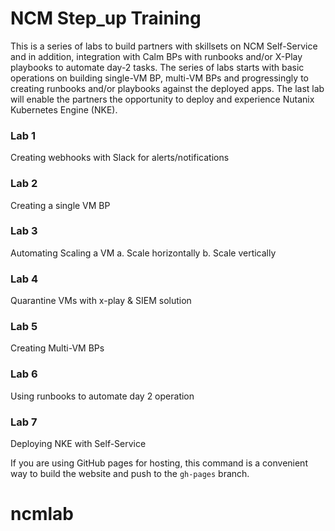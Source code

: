 # NCM Step_up Training

This is a series of labs to build partners with skillsets on NCM Self-Service and in addition, integration with Calm BPs with runbooks and/or X-Play playbooks to automate day-2 tasks. 
The series of labs starts with basic operations on building single-VM BP, multi-VM BPs and progressingly to creating runbooks and/or playbooks against the deployed apps. The last lab will enable the partners the opportunity to deploy and experience Nutanix Kubernetes Engine (NKE).

### Lab 1

Creating webhooks with Slack for alerts/notifications

### Lab 2

Creating a single VM BP

### Lab 3 

Automating Scaling a VM
a. Scale horizontally
b. Scale vertically

### Lab 4

Quarantine VMs with x-play & SIEM solution

### Lab 5

Creating Multi-VM BPs

### Lab 6

Using runbooks to automate day 2 operation

### Lab 7

Deploying NKE with Self-Service

If you are using GitHub pages for hosting, this command is a convenient way to build the website and push to the `gh-pages` branch.
# ncmlab
